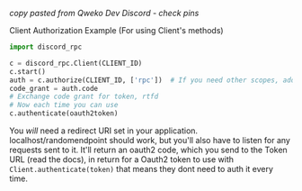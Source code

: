 *copy pasted from Qweko Dev Discord - check pins*

Client Authorization Example (For using Client's methods)

```py
import discord_rpc

c = discord_rpc.Client(CLIENT_ID)
c.start()
auth = c.authorize(CLIENT_ID, ['rpc'])  # If you need other scopes, add them
code_grant = auth.code
# Exchange code grant for token, rtfd
# Now each time you can use
c.authenticate(oauth2token)
```
You *will* need a redirect URI set in your application. localhost/randomendpoint should work, but you'll also have to listen for any requests sent to it. It'll return an oauth2 code, which you send to the Token URL (read the docs), in return for a Oauth2 token to use with `Client.authenticate(token)` that means they dont need to auth it every time.

